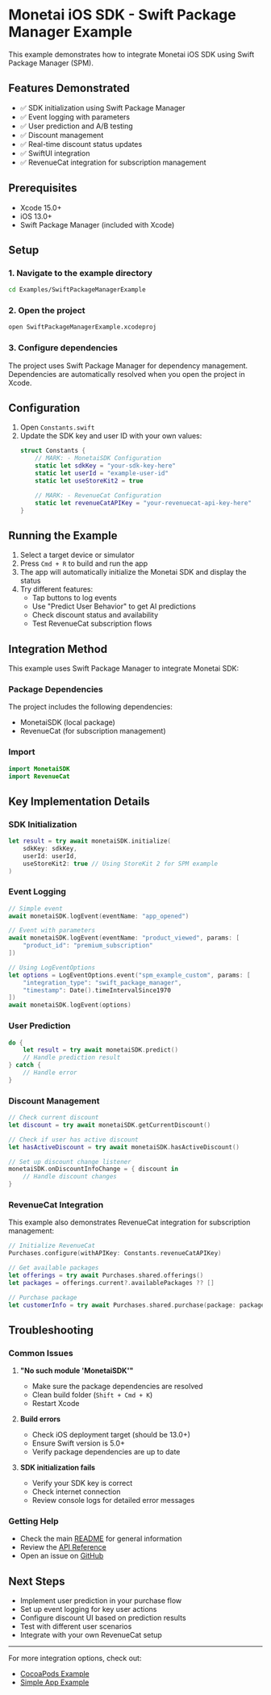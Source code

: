 # Monetai iOS SDK - Swift Package Manager Example

This example demonstrates how to integrate Monetai iOS SDK using Swift Package Manager (SPM).

## Features Demonstrated

- ✅ SDK initialization using Swift Package Manager
- ✅ Event logging with parameters
- ✅ User prediction and A/B testing
- ✅ Discount management
- ✅ Real-time discount status updates
- ✅ SwiftUI integration
- ✅ RevenueCat integration for subscription management

## Prerequisites

- Xcode 15.0+
- iOS 13.0+
- Swift Package Manager (included with Xcode)

## Setup

### 1. Navigate to the example directory

```bash
cd Examples/SwiftPackageManagerExample
```

### 2. Open the project

```bash
open SwiftPackageManagerExample.xcodeproj
```

### 3. Configure dependencies

The project uses Swift Package Manager for dependency management. Dependencies are automatically resolved when you open the project in Xcode.

## Configuration

1. Open `Constants.swift`
2. Update the SDK key and user ID with your own values:
   ```swift
   struct Constants {
       // MARK: - MonetaiSDK Configuration
       static let sdkKey = "your-sdk-key-here"
       static let userId = "example-user-id"
       static let useStoreKit2 = true

       // MARK: - RevenueCat Configuration
       static let revenueCatAPIKey = "your-revenuecat-api-key-here"
   }
   ```

## Running the Example

1. Select a target device or simulator
2. Press `Cmd + R` to build and run the app
3. The app will automatically initialize the Monetai SDK and display the status
4. Try different features:
   - Tap buttons to log events
   - Use "Predict User Behavior" to get AI predictions
   - Check discount status and availability
   - Test RevenueCat subscription flows

## Integration Method

This example uses Swift Package Manager to integrate Monetai SDK:

### Package Dependencies

The project includes the following dependencies:

- MonetaiSDK (local package)
- RevenueCat (for subscription management)

### Import

```swift
import MonetaiSDK
import RevenueCat
```

## Key Implementation Details

### SDK Initialization

```swift
let result = try await monetaiSDK.initialize(
    sdkKey: sdkKey,
    userId: userId,
    useStoreKit2: true // Using StoreKit 2 for SPM example
)
```

### Event Logging

```swift
// Simple event
await monetaiSDK.logEvent(eventName: "app_opened")

// Event with parameters
await monetaiSDK.logEvent(eventName: "product_viewed", params: [
    "product_id": "premium_subscription"
])

// Using LogEventOptions
let options = LogEventOptions.event("spm_example_custom", params: [
    "integration_type": "swift_package_manager",
    "timestamp": Date().timeIntervalSince1970
])
await monetaiSDK.logEvent(options)
```

### User Prediction

```swift
do {
    let result = try await monetaiSDK.predict()
    // Handle prediction result
} catch {
    // Handle error
}
```

### Discount Management

```swift
// Check current discount
let discount = try await monetaiSDK.getCurrentDiscount()

// Check if user has active discount
let hasActiveDiscount = try await monetaiSDK.hasActiveDiscount()

// Set up discount change listener
monetaiSDK.onDiscountInfoChange = { discount in
    // Handle discount changes
}
```

### RevenueCat Integration

This example also demonstrates RevenueCat integration for subscription management:

```swift
// Initialize RevenueCat
Purchases.configure(withAPIKey: Constants.revenueCatAPIKey)

// Get available packages
let offerings = try await Purchases.shared.offerings()
let packages = offerings.current?.availablePackages ?? []

// Purchase package
let customerInfo = try await Purchases.shared.purchase(package: package)
```

## Troubleshooting

### Common Issues

1. **"No such module 'MonetaiSDK'"**

   - Make sure the package dependencies are resolved
   - Clean build folder (`Shift + Cmd + K`)
   - Restart Xcode

2. **Build errors**

   - Check iOS deployment target (should be 13.0+)
   - Ensure Swift version is 5.0+
   - Verify package dependencies are up to date

3. **SDK initialization fails**
   - Verify your SDK key is correct
   - Check internet connection
   - Review console logs for detailed error messages

### Getting Help

- Check the main [README](../../README.md) for general information
- Review the [API Reference](../../README.md#api-reference)
- Open an issue on [GitHub](https://github.com/hayanmind/monetai-ios/issues)

## Next Steps

- Implement user prediction in your purchase flow
- Set up event logging for key user actions
- Configure discount UI based on prediction results
- Test with different user scenarios
- Integrate with your own RevenueCat setup

---

For more integration options, check out:

- [CocoaPods Example](../CocoaPodsExample/)
- [Simple App Example](../SimpleApp/)
